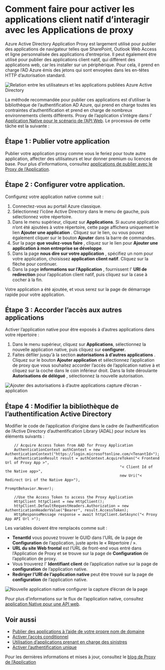 <properties
    pageTitle="Comment faire pour activer la publication d’applications client natif avec des applications de serveur proxy | Microsoft Azure"
    description="Décrit comment activer des applications client natif communiquer avec le connecteur de Proxy de Application Azure Active Directory pour fournir un accès distant sécurisé à vos applications sur site."
    services="active-directory"
    documentationCenter=""
    authors="kgremban"
    manager="femila"
    editor=""/>

<tags
    ms.service="active-directory"
    ms.workload="identity"
    ms.tgt_pltfrm="na"
    ms.devlang="na"
    ms.topic="article"
    ms.date="06/22/2016"
    ms.author="kgremban"/>

# <a name="how-to-enable-native-client-apps-to-interact-with-proxy-applications"></a>Comment faire pour activer les applications client natif d’interagir avec les Applications de proxy

Azure Active Directory Application Proxy est largement utilisé pour publier des applications de navigateur telles que SharePoint, Outlook Web Access et ligne personnalisée des applications d’entreprise. Il peut également être utilisé pour publier des applications client natif, qui diffèrent des applications web, car les installer sur un périphérique. Pour cela, il prend en charge l’AD Azure émis des jetons qui sont envoyées dans les en-têtes HTTP d’autorisation standard.

![Relation entre les utilisateurs et les applications publiées Azure Active Directory](./media/active-directory-application-proxy-native-client/richclientflow.png)

La méthode recommandée pour publier ces applications est d’utiliser la bibliothèque de l’authentification AD Azure, qui prend en charge toutes les contraintes d’authentification et prend en charge de nombreux environnements clients différents. Proxy de l’application s’intègre dans l' [Application Native pour le scénario de l’API Web](active-directory-authentication-scenarios.md#native-application-to-web-api). Le processus de cette tâche est la suivante :

## <a name="step-1-publish-your-application"></a>Étape 1 : Publier votre application

Publier votre application proxy comme vous le feriez pour toute autre application, affecter des utilisateurs et leur donner premium ou licences de base. Pour plus d’informations, consultez [applications de publier avec le Proxy de l’Application](active-directory-application-proxy-publish.md).

## <a name="step-2-configure-your-application"></a>Étape 2 : Configurer votre application.

Configurez votre application native comme suit :

1. Connectez-vous au portail Azure classique.
2. Sélectionnez l’icône Active Directory dans le menu de gauche, puis sélectionnez votre répertoire.
3. Dans le menu supérieur, cliquez sur **Applications**. Si aucune application n’ont été ajoutées à votre répertoire, cette page affichera uniquement le lien **Ajouter une application** . Cliquez sur le lien, ou vous pouvez également cliquer sur le bouton **Ajouter** dans la barre de commandes.
4. Sur la page **que voulez-vous faire** , cliquez sur le lien pour **Ajouter une application à mon entreprise se développe**.
5. Dans la page **nous dire sur votre application** , spécifiez un nom pour votre application, choisissez **application client natif**. Cliquez sur la flèche pour continuer.
6. Dans la page **informations sur l’Application** , fournissent l' **URI de redirection** pour l’application client natif, puis cliquez sur la case à cocher à la fin.

Votre application a été ajoutée, et vous serez sur la page de démarrage rapide pour votre application.

## <a name="step-3-grant-access-to-other-applications"></a>Étape 3 : Accorder l’accès aux autres applications

Activer l’application native pour être exposés à d’autres applications dans votre répertoire :

1. Dans le menu supérieur, cliquez sur **Applications**, sélectionnez la nouvelle application native, puis cliquez sur **configurer**.
2. Faites défiler jusqu'à la section **autorisations à d’autres applications** . Cliquez sur le bouton **Ajouter application** et sélectionnez l’application de proxy que vous souhaitez accorder l’accès de l’application native à et cliquez sur la coche dans le coin inférieur droit. Dans la liste déroulante **Autorisations de délégué** , sélectionnez la nouvelle autorisation.

![Ajouter des autorisations à d’autre applications capture d’écran - application](./media/active-directory-application-proxy-native-client/delegate_native_app.png)

## <a name="step-4-edit-the-active-directory-authentication-library"></a>Étape 4 : Modifier la bibliothèque de l’authentification Active Directory

Modifier le code de l’application d’origine dans le cadre de l’authentification de l’Active Directory d’authentification Library (ADAL) pour inclure les éléments suivants :

        // Acquire Access Token from AAD for Proxy Application
        AuthenticationContext authContext = new AuthenticationContext("https://login.microsoftonline.com/<TenantId>");
        AuthenticationResult result = authContext.AcquireToken("< Frontend Url of Proxy App >",
                                                        "< Client Id of the Native app>",
                                                        new Uri("< Redirect Uri of the Native App>"),
                                                        PromptBehavior.Never);

        //Use the Access Token to access the Proxy Application
        HttpClient httpClient = new HttpClient();
        httpClient.DefaultRequestHeaders.Authorization = new AuthenticationHeaderValue("Bearer", result.AccessToken);
        HttpResponseMessage response = await httpClient.GetAsync("< Proxy App API Url >");

Les variables doivent être remplacés comme suit :

- **TenantId** vous pouvez trouver le GUID dans l’URL de la page de **Configuration** de l’application, juste après le « Répertoire / ».
- **URL du site Web frontal** est l’URL de front-end vous entré dans l’Application de Proxy et se trouve sur la page de **Configuration** de l’application de proxy.
- Vous trouverez l' **Identifiant client** de l’application native sur la page de **configuration** de l’application native.
- **Rediriger l’URI de l’application native** peut être trouvé sur la page de **configuration** de l’application native.

![Nouvelle application native configurer la capture d’écran de la page](./media/active-directory-application-proxy-native-client/new_native_app.png)

Pour plus d’informations sur le flux de l’application native, consultez [application Native pour une API web](active-directory-authentication-scenarios.md#native-application-to-web-api).


## <a name="see-also"></a>Voir aussi

- [Publier des applications à l’aide de votre propre nom de domaine](active-directory-application-proxy-custom-domains.md)
- [Activer l’accès conditionnel](active-directory-application-proxy-conditional-access.md)
- [Utilisation d’applications prenant en charge des sinistres](active-directory-application-proxy-claims-aware-apps.md)
- [Activer l’authentification unique](active-directory-application-proxy-sso-using-kcd.md)

Pour les dernières informations et mises à jour, consultez le [blog de Proxy de l’Application](http://blogs.technet.com/b/applicationproxyblog/)
